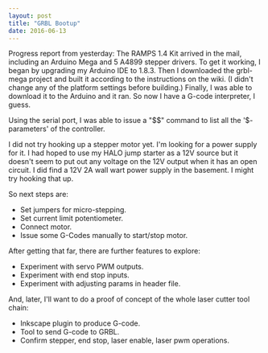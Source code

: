 ```yaml
---
layout: post
title: "GRBL Bootup"
date: 2016-06-13            
---
```


Progress report from yesterday: The RAMPS 1.4 Kit arrived in the mail,
including an Arduino Mega and 5 A4899 stepper drivers.  To get it
working, I began by upgrading my Arduino IDE to 1.8.3.  Then I
downloaded the grbl-mega project and built it according to the
instructions on the wiki.  (I didn't change any of the platform
settings before building.)  Finally, I was able to download it to the
Arduino and it ran.  So now I have a G-code interpreter, I guess.

Using the serial port, I was able to issue a "$$" command to list all
the '$-parameters' of the controller.

I did not try hooking up a stepper motor yet.  I'm looking for a power
supply for it.  I had hoped to use my HALO jump starter as a 12V
source but it doesn't seem to put out any voltage on the 12V output
when it has an open circuit.  I did find a 12V 2A wall wart power
supply in the basement.  I might try hooking that up.

So next steps are:
* Set jumpers for micro-stepping.
* Set current limit potentiometer.
* Connect motor.
* Issue some G-Codes manually to start/stop motor.

After getting that far, there are further features to explore:
* Experiment with servo PWM outputs.
* Experiment with end stop inputs.
* Experiment with adjusting params in header file.

And, later, I'll want to do a proof of concept of the whole laser
cutter tool chain:
* Inkscape plugin to produce G-code.
* Tool to send G-code to GRBL.
* Confirm stepper, end stop, laser enable, laser pwm operations.




